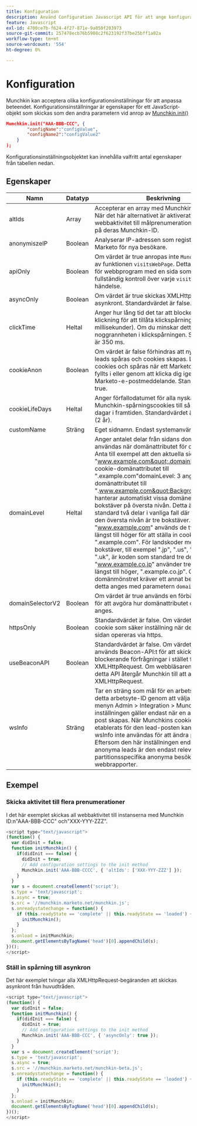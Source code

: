 ```yaml
---
title: Konfiguration
description: Använd Configuration Javascript API för att ange konfigurationsvärden när du använder Munchkin.
feature: Javascript
exl-id: 4700ce7b-f624-4f27-871e-9a050f203973
source-git-commit: 257478ecb76b5908c2f623192f37be25bff1a02a
workflow-type: tm+mt
source-wordcount: '554'
ht-degree: 0%

---
```


# Konfiguration

Munchkin kan acceptera olika konfigurationsinställningar för att anpassa beteendet. Konfigurationsinställningar är egenskaper för ett JavaScript-objekt som skickas som den andra parametern vid anrop av [Munchkin.init()](lead-tracking.md#munchkin-behavior)

```json
Munchkin.init("AAA-BBB-CCC", {
        "configName":"configValue",
        "configName2":"configValue2"
    }
);
```

Konfigurationsinställningsobjektet kan innehålla valfritt antal egenskaper från tabellen nedan.

## Egenskaper

| Namn | Datatyp | Beskrivning |
|---|---|---|
| altIds | Array | Accepterar en array med Munchkin ID-strängar. När det här alternativet är aktiverat dupliceras all webbaktivitet till målprenumerationerna, baserat på deras Munchkin-ID. |
| anonymiszeIP | Boolean | Analyserar IP-adressen som registrerats i Marketo för nya besökare. |
| apiOnly | Boolean | Om värdet är true anropas inte `Munchkin.Init()` av funktionen `visitsWebPage`. Detta är användbart för webbprogram med en sida som behöver fullständig kontroll över varje `visitsWebPage`-händelse. |
| asyncOnly | Boolean | Om värdet är true skickas XMLHttpRequest asynkront. Standardvärdet är false. |
| clickTime | Heltal | Anger hur lång tid det tar att blockera efter en klickning för att tillåta klickspårningsbegäran (i millisekunder). Om du minskar detta minskar noggrannheten i klickspårningen. Standardvärdet är 350 ms. |
| cookieAnon | Boolean | Om värdet är false förhindras att nya anonyma leads spåras och cookies skapas. Leads har cookies och spåras när ett Marketo-formulär har fyllts i eller genom att klicka dig igenom via ett Marketo-e-postmeddelande. Standardvärdet är true. |
| cookieLifeDays | Heltal | Anger förfallodatumet för alla nyskapade Munchkin-spårningscookies till så här många dagar i framtiden. Standardvärdet är 730 dagar (2 år). |
| customName | Sträng | Eget sidnamn. Endast systemanvändning. |
| domainLevel | Heltal | Anger antalet delar från sidans domän som ska användas när domänattributet för cookien anges. Anta till exempel att den aktuella siddomänen är &quot;www.example.com&quot;.domainLevel: 2 anger cookie-domänattributet till &quot;.example.com&quot;domainLevel: 3 anger cookie-domänattributet till &quot;.www.example.com&quot;Background:Munchkin hanterar automatiskt vissa domäner med två bokstäver på översta nivån. Detta är som standard två delar i vanliga fall där domänen på den översta nivån är tre bokstäver. Till exempel &quot;www.example.com&quot; används de två delarna längst till höger för att ställa in cookien &quot;.example.com&quot;. För landskoder med två bokstäver, till exempel &quot;.jp&quot;, &quot;.us&quot;, &quot;.cn&quot; och &quot;.uk&quot;, är koden som standard tre delar. Exempel: &quot;www.example.co.jp&quot; använder tre domändelar längst till höger, &quot;.example.co.jp&quot;. Om domänmönstret kräver ett annat beteende måste detta anges med parametern `domainLevel`. |
| domainSelectorV2 | Boolean | Om värdet är true används en förbättrad metod för att avgöra hur domänattributet cookie ska anges. |
| httpsOnly | Boolean | Standardvärdet är false. Om värdet är true anges cookie som säker inställning när den spårade sidan opereras via https. |
| useBeaconAPI | Boolean | Standardvärdet är false. Om värdet är true används Beacon-API:t för att skicka icke-blockerande förfrågningar i stället för XMLHttpRequest. Om webbläsaren inte stöder detta API återgår Munchkin till att använda XMLHttpRequest. |
| wsInfo | Sträng | Tar en sträng som mål för en arbetsyta. Du får detta arbetsyte-ID genom att välja Workspace på menyn Admin > Integration > Munchkin. Den här inställningen gäller endast när en anonym lead-post skapas. När Munchkins cookie-värde har etablerats för den lead-posten kan parametern wsInfo inte användas för att ändra partitionen. Eftersom den här inställningen endast påverkar anonyma leads är den endast relevant för partitionsspecifika anonyma besökare i webbrapporter. |

## Exempel

### Skicka aktivitet till flera prenumerationer

I det här exemplet skickas all webbaktivitet till instanserna med Munchkin ID:n&quot;AAA-BBB-CCC&quot; och&quot;XXX-YYY-ZZZ&quot;.

```javascript
<script type="text/javascript">
(function() {
  var didInit = false;
  function initMunchkin() {
    if(didInit === false) {
      didInit = true;
      // Add configuration settings to the init method
      Munchkin.init('AAA-BBB-CCCC', { 'altIds': ['XXX-YYY-ZZZ'] });
    }
  }
  var s = document.createElement('script');
  s.type = 'text/javascript';
  s.async = true;
  s.src = '//munchkin.marketo.net/munchkin.js';
  s.onreadystatechange = function() {
    if (this.readyState == 'complete' || this.readyState == 'loaded') {
      initMunchkin();
    }
  };
  s.onload = initMunchkin;
  document.getElementsByTagName('head')[0].appendChild(s);
})();
</script>
```

### Ställ in spårning till asynkron

Det här exemplet tvingar alla XMLHttpRequest-begäranden att skickas asynkront från huvudtråden.

```javascript
<script type="text/javascript">
(function() {
  var didInit = false;
  function initMunchkin() {
    if(didInit === false) {
      didInit = true;
      // Add configuration settings to the init method
      Munchkin.init('AAA-BBB-CCC', { 'asyncOnly': true });
    }
  }
  var s = document.createElement('script');
  s.type = 'text/javascript';
  s.async = true;
  s.src = '//munchkin.marketo.net/munchkin-beta.js';
  s.onreadystatechange = function() {
    if (this.readyState == 'complete' || this.readyState == 'loaded') {
      initMunchkin();
    }
  };
  s.onload = initMunchkin;
  document.getElementsByTagName('head')[0].appendChild(s);
})();
</script>
```
